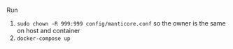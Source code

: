Run

1. `sudo chown -R 999:999 config/manticore.conf` so the owner is the same on host and container
2. `docker-compose up`
